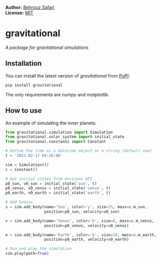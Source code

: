 **Author:** [Behrouz Safari](https://behrouzz.github.io/)<br/>
**License:** [MIT](https://opensource.org/licenses/MIT)<br/>

# gravitational
*A package for gravitational simulations*


## Installation

You can install the latest version of *gravitational* from [PyPI](https://pypi.org/project/gravitational/):

    pip install gravitational

The only requirements are *numpy* and *matplotlib*.


## How to use

An example of simulating the inner planets:

```python
from gravitational.simulation import Simulation
from gravitational.solar_system import initial_state
from gravitational.constants import Constant

# Define the time as a datetime object or a string (default now)
t = '2021-02-17 04:26:00'

sim = Simulation(t)
c = Constant()

# Get initial states from Horizons API
p0_sun, v0_sun = initial_state('sun', t)
p0_venus, v0_venus = initial_state('venus', t)
p0_earth, v0_earth = initial_state('earth', t)

# Add bodies
s = sim.add_body(name='Sun', color='y', size=25, mass=c.m_sun,
                 position=p0_sun, velocity=v0_sun)

v = sim.add_body(name='Venus', color='k', size=8, mass=c.m_venus,
                 position=p0_venus, velocity=v0_venus)

e = sim.add_body(name='Earth', color='b', size=10, mass=c.m_earth,
                 position=p0_earth, velocity=v0_earth)

# Run and play the simulation
sim.play(path=True)
```
